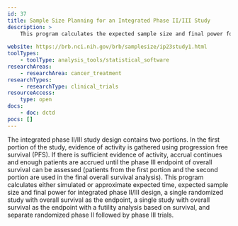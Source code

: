 ```yaml
---
id: 37
title: Sample Size Planning for an Integrated Phase II/III Study
description: >
    This program calculates the expected sample size and final power for integrated phase II/III study.
    
website: https://brb.nci.nih.gov/brb/samplesize/ip23study1.html
toolTypes:
    - toolType: analysis_tools/statistical_software
researchAreas:
    - researchArea: cancer_treatment
researchTypes:
    - researchType: clinical_trials
resourceAccess:
    type: open
docs:
    - doc: dctd
pocs: []        
---
```

The integrated phase II/III study design contains two portions. In the first portion of the study, evidence of activity is gathered using progression free survival (PFS). If there is sufficient evidence of activity, accrual continues and enough patients are accrued until the phase III endpoint of overall survival can be assessed (patients from the first portion and the second portion are used in the final overall survival analysis). This program calculates either simulated or approximate expected time, expected sample size and final power for integrated phase II/III design, a single randomized study with overall survival as the endpoint, a single study with overall survival as the endpoint with a futility analysis based on survival, and separate randomized phase II followed by phase III trials.
